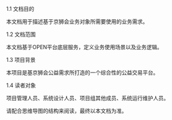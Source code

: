 1.1    文档目的

本文档用于描述基于京狮会业务对象所需要使用的业务需求。

1.2    文档范围

本文档基于OPEN平台底层服务，定义业务使用场景以及业务逻辑。

1.3    项目背景

本项目是基京狮会公益需求所打造的一个综合性的公益交易平台。

1.4    读者对象

项目管理人员、系统设计人员、项目组其他成员、系统运行维护人员。

请配合思维导图的结构来阅读，最终以本文档为准。

